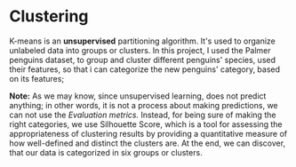# Clustering

K-means is an **unsupervised** partitioning algorithm. It's used to organize unlabeled data into groups or clusters.
In this project, I used the Palmer penguins dataset, to group and cluster different penguins' species, used their features, so that i can categorize the new penguins' category, based on its features;

**Note:** As we may know, since unsupervised learning, does not predict anything; in other words, it is not a process about making predictions, we can not use the *Evaluation metrics.* Instead, for being sure of making the right categories, we use Silhouette Score, which is a tool for assessing the appropriateness of clustering results by providing a quantitative measure of how well-defined and distinct the clusters are.
At the end, we can discover, that our data is categorized in six groups or clusters.
